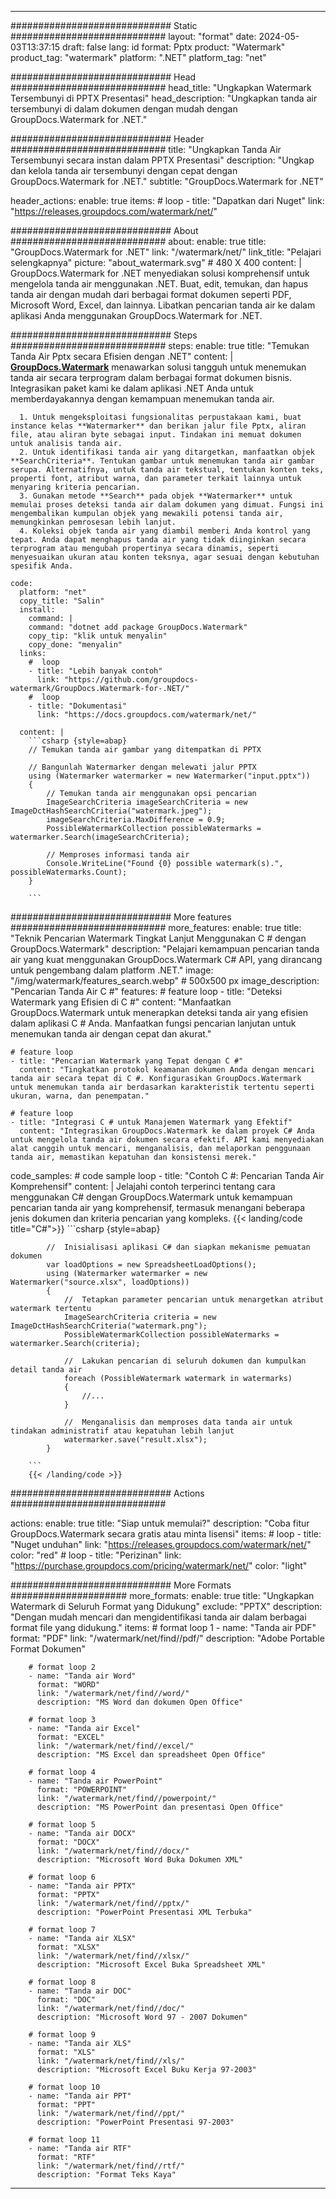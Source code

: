 
---
############################# Static ############################
layout: "format"
date:  2024-05-03T13:37:15
draft: false
lang: id
format: Pptx
product: "Watermark"
product_tag: "watermark"
platform: ".NET"
platform_tag: "net"

############################# Head ############################
head_title: "Ungkapkan Watermark Tersembunyi di PPTX Presentasi"
head_description: "Ungkapkan tanda air tersembunyi di dalam dokumen dengan mudah dengan GroupDocs.Watermark for .NET."

############################# Header ############################
title: "Ungkapkan Tanda Air Tersembunyi secara instan dalam PPTX Presentasi" 
description: "Ungkap dan kelola tanda air tersembunyi dengan cepat dengan GroupDocs.Watermark for .NET."
subtitle: "GroupDocs.Watermark for .NET" 

header_actions:
  enable: true
  items:
    #  loop
    - title: "Dapatkan dari Nuget"
      link: "https://releases.groupdocs.com/watermark/net/"
      
############################# About ############################
about:
    enable: true
    title: "GroupDocs.Watermark for .NET"
    link: "/watermark/net/"
    link_title: "Pelajari selengkapnya"
    picture: "about_watermark.svg" # 480 X 400
    content: |
       GroupDocs.Watermark for .NET menyediakan solusi komprehensif untuk mengelola tanda air menggunakan .NET. Buat, edit, temukan, dan hapus tanda air dengan mudah dari berbagai format dokumen seperti PDF, Microsoft Word, Excel, dan lainnya. Libatkan pencarian tanda air ke dalam aplikasi Anda menggunakan GroupDocs.Watermark for .NET.

############################# Steps ############################
steps:
    enable: true
    title: "Temukan Tanda Air Pptx secara Efisien dengan .NET"
    content: |
      **[GroupDocs.Watermark](https://products.groupdocs.com/watermark/net/)** menawarkan solusi tangguh untuk menemukan tanda air secara terprogram dalam berbagai format dokumen bisnis. Integrasikan paket kami ke dalam aplikasi .NET Anda untuk memberdayakannya dengan kemampuan menemukan tanda air.
      
      1. Untuk mengeksploitasi fungsionalitas perpustakaan kami, buat instance kelas **Watermarker** dan berikan jalur file Pptx, aliran file, atau aliran byte sebagai input. Tindakan ini memuat dokumen untuk analisis tanda air.
      2. Untuk identifikasi tanda air yang ditargetkan, manfaatkan objek **SearchCriteria**. Tentukan gambar untuk menemukan tanda air gambar serupa. Alternatifnya, untuk tanda air tekstual, tentukan konten teks, properti font, atribut warna, dan parameter terkait lainnya untuk menyaring kriteria pencarian.
      3. Gunakan metode **Search** pada objek **Watermarker** untuk memulai proses deteksi tanda air dalam dokumen yang dimuat. Fungsi ini mengembalikan kumpulan objek yang mewakili potensi tanda air, memungkinkan pemrosesan lebih lanjut.
      4. Koleksi objek tanda air yang diambil memberi Anda kontrol yang tepat. Anda dapat menghapus tanda air yang tidak diinginkan secara terprogram atau mengubah propertinya secara dinamis, seperti menyesuaikan ukuran atau konten teksnya, agar sesuai dengan kebutuhan spesifik Anda.
   
    code:
      platform: "net"
      copy_title: "Salin"
      install:
        command: |
        command: "dotnet add package GroupDocs.Watermark"
        copy_tip: "klik untuk menyalin"
        copy_done: "menyalin"
      links:
        #  loop
        - title: "Lebih banyak contoh"
          link: "https://github.com/groupdocs-watermark/GroupDocs.Watermark-for-.NET/"
        #  loop
        - title: "Dokumentasi"
          link: "https://docs.groupdocs.com/watermark/net/"
          
      content: |
        ```csharp {style=abap}
        // Temukan tanda air gambar yang ditempatkan di PPTX

        // Bangunlah Watermarker dengan melewati jalur PPTX
        using (Watermarker watermarker = new Watermarker("input.pptx"))
        {
            // Temukan tanda air menggunakan opsi pencarian
            ImageSearchCriteria imageSearchCriteria = new ImageDctHashSearchCriteria("watermark.jpeg");
            imageSearchCriteria.MaxDifference = 0.9;
            PossibleWatermarkCollection possibleWatermarks = watermarker.Search(imageSearchCriteria);

            // Memproses informasi tanda air
            Console.WriteLine("Found {0} possible watermark(s).", possibleWatermarks.Count);
        }
        
        ```  

############################# More features ############################
more_features:
  enable: true
  title: "Teknik Pencarian Watermark Tingkat Lanjut Menggunakan C # dengan GroupDocs.Watermark"
  description: "Pelajari kemampuan pencarian tanda air yang kuat menggunakan GroupDocs.Watermark C# API, yang dirancang untuk pengembang dalam platform .NET."
  image: "/img/watermark/features_search.webp" # 500x500 px
  image_description: "Pencarian Tanda Air C #"
  features:
    # feature loop
    - title: "Deteksi Watermark yang Efisien di C #"
      content: "Manfaatkan GroupDocs.Watermark untuk menerapkan deteksi tanda air yang efisien dalam aplikasi C # Anda. Manfaatkan fungsi pencarian lanjutan untuk menemukan tanda air dengan cepat dan akurat."

    # feature loop
    - title: "Pencarian Watermark yang Tepat dengan C #"
      content: "Tingkatkan protokol keamanan dokumen Anda dengan mencari tanda air secara tepat di C #. Konfigurasikan GroupDocs.Watermark untuk menemukan tanda air berdasarkan karakteristik tertentu seperti ukuran, warna, dan penempatan."

    # feature loop
    - title: "Integrasi C # untuk Manajemen Watermark yang Efektif"
      content: "Integrasikan GroupDocs.Watermark ke dalam proyek C# Anda untuk mengelola tanda air dokumen secara efektif. API kami menyediakan alat canggih untuk mencari, menganalisis, dan melaporkan penggunaan tanda air, memastikan kepatuhan dan konsistensi merek."
      
  code_samples:
    # code sample loop
    - title: "Contoh C #: Pencarian Tanda Air Komprehensif"
      content: |
        Jelajahi contoh terperinci tentang cara menggunakan C# dengan GroupDocs.Watermark untuk kemampuan pencarian tanda air yang komprehensif, termasuk menangani beberapa jenis dokumen dan kriteria pencarian yang kompleks.
        {{< landing/code title="C#">}}
        ```csharp {style=abap}
        
            //  Inisialisasi aplikasi C# dan siapkan mekanisme pemuatan dokumen
            var loadOptions = new SpreadsheetLoadOptions();
            using (Watermarker watermarker = new Watermarker("source.xlsx", loadOptions))
            {
                //  Tetapkan parameter pencarian untuk menargetkan atribut watermark tertentu
                ImageSearchCriteria criteria = new ImageDctHashSearchCriteria("watermark.png");
                PossibleWatermarkCollection possibleWatermarks = watermarker.Search(criteria);

                //  Lakukan pencarian di seluruh dokumen dan kumpulkan detail tanda air
                foreach (PossibleWatermark watermark in watermarks)
                {
                    //...
                }

                //  Menganalisis dan memproses data tanda air untuk tindakan administratif atau kepatuhan lebih lanjut
                watermarker.save("result.xlsx");
            }

        ```
        {{< /landing/code >}}


############################# Actions ############################

actions:
  enable: true
  title: "Siap untuk memulai?"
  description: "Coba fitur GroupDocs.Watermark secara gratis atau minta lisensi"
  items:
    #  loop
    - title: "Nuget unduhan"
      link: "https://releases.groupdocs.com/watermark/net/"
      color: "red"
        #  loop
    - title: "Perizinan"
      link: "https://purchase.groupdocs.com/pricing/watermark/net/"
      color: "light"


############################# More Formats #####################
more_formats:
    enable: true
    title: "Ungkapkan Watermark di Seluruh Format yang Didukung"
    exclude: "PPTX"
    description: "Dengan mudah mencari dan mengidentifikasi tanda air dalam berbagai format file yang didukung."
    items: 
        # format loop 1
        - name: "Tanda air PDF"
          format: "PDF"
          link: "/watermark/net/find//pdf/"
          description: "Adobe Portable Format Dokumen"

        # format loop 2
        - name: "Tanda air Word"
          format: "WORD"
          link: "/watermark/net/find//word/"
          description: "MS Word dan dokumen Open Office"
          
        # format loop 3
        - name: "Tanda air Excel"
          format: "EXCEL"
          link: "/watermark/net/find//excel/"
          description: "MS Excel dan spreadsheet Open Office"

        # format loop 4
        - name: "Tanda air PowerPoint"
          format: "POWERPOINT"
          link: "/watermark/net/find//powerpoint/"
          description: "MS PowerPoint dan presentasi Open Office"

        # format loop 5
        - name: "Tanda air DOCX"
          format: "DOCX"
          link: "/watermark/net/find//docx/"
          description: "Microsoft Word Buka Dokumen XML"
          
        # format loop 6
        - name: "Tanda air PPTX"
          format: "PPTX"
          link: "/watermark/net/find//pptx/"
          description: "PowerPoint Presentasi XML Terbuka"
          
        # format loop 7
        - name: "Tanda air XLSX"
          format: "XLSX"
          link: "/watermark/net/find//xlsx/"
          description: "Microsoft Excel Buka Spreadsheet XML"

        # format loop 8
        - name: "Tanda air DOC"
          format: "DOC"
          link: "/watermark/net/find//doc/"
          description: "Microsoft Word 97 - 2007 Dokumen"

        # format loop 9
        - name: "Tanda air XLS"
          format: "XLS"
          link: "/watermark/net/find//xls/"
          description: "Microsoft Excel Buku Kerja 97-2003"

        # format loop 10
        - name: "Tanda air PPT"
          format: "PPT"
          link: "/watermark/net/find//ppt/"
          description: "PowerPoint Presentasi 97-2003"

        # format loop 11
        - name: "Tanda air RTF"
          format: "RTF"
          link: "/watermark/net/find//rtf/"
          description: "Format Teks Kaya"

---